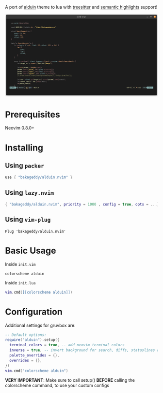 <!-- <div align="center"> -->
<!--       <h1> <img src="https://i.postimg.cc/WpQzgxVh/plugin-Icon.png" width="80px"><br/>gruvbox.nvim</h1> -->
<!--      </div> -->

A port of [alduin](https://github.com/AlessandroYorba/alduin) theme to lua with [treesitter](https://github.com/nvim-treesitter/nvim-treesitter) and [semantic highlights](https://neovim.io/doc/user/lsp.html#lsp-semantic-highlight) support!

<p align="center">
    <img src="./assets/alduin_demo_01.png" />
</p>

# Prerequisites

Neovim 0.8.0+

# Installing

## Using `packer`

```lua
use { "bakageddy/alduin.nvim" }
```

## Using `lazy.nvim`

```lua
{ "bakageddy/alduin.nvim", priority = 1000 , config = true, opts = ...}
```

## Using `vim-plug`

```vim
Plug 'bakageddy/alduin.nvim'
```

# Basic Usage

Inside `init.vim`

```vim
colorscheme alduin
```

Inside `init.lua`

```lua
vim.cmd([[colorscheme alduin]])
```

# Configuration

Additional settings for gruvbox are:

```lua
-- Default options:
require("alduin").setup({
  terminal_colors = true, -- add neovim terminal colors
  inverse = true, -- invert background for search, diffs, statuslines and errors
  palette_overrides = {},
  overrides = {},
})
vim.cmd("colorscheme alduin")
```

**VERY IMPORTANT**: Make sure to call setup() **BEFORE** calling the colorscheme command, to use your custom configs
